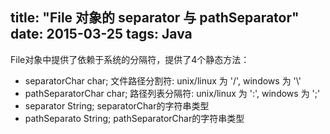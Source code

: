 title: "File 对象的 separator 与  pathSeparator"
date: 2015-03-25
tags: Java
---

File对象中提供了依赖于系统的分隔符，提供了4个静态方法：

- separatorChar char; 文件路径分割符: unix/linux 为 '/', windows 为 '\\'
- pathSeparatorChar char; 路径列表分隔符: unix/linux 为 ':', windows 为 ';'
- separator String; separatorChar的字符串类型
- pathSeparato String; pathSeparatorChar的字符串类型

